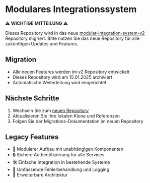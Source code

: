# Modulares Integrationssystem

⚠️ **WICHTIGE MITTEILUNG** ⚠️

Dieses Repository wird in das neue [modular-integration-system-v2](https://github.com/Ralle1976/modular-integration-system-v2) Repository migriert. Bitte nutzen Sie das neue Repository für alle zukünftigen Updates und Features.

## Migration
- Alle neuen Features werden im v2 Repository entwickelt
- Dieses Repository wird am 15.01.2025 archiviert
- Automatische Weiterleitung wird eingerichtet

## Nächste Schritte
1. Wechseln Sie zum [neuen Repository](https://github.com/Ralle1976/modular-integration-system-v2)
2. Aktualisieren Sie Ihre lokalen Klone und Referenzen
3. Folgen Sie der Migrations-Dokumentation im neuen Repository

## Legacy Features
- 🔄 Modularer Aufbau mit unabhängigen Komponenten
- 🔒 Sichere Authentifizierung für alle Services
- 🛠 Einfache Integration in bestehende Systeme
- 📝 Umfassende Fehlerbehandlung und Logging
- 🔌 Erweiterbare Architektur